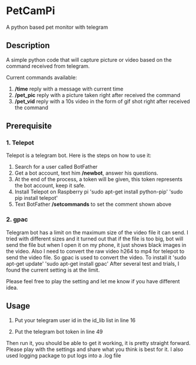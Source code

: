 # PetCamPi

A python based pet monitor with telegram

## Description

A simple python code that will capture picture or video based on the command received from telegram.

Current commands available:

1. **/time** reply with a message with current time
2. **/pet_pic** reply with a picture taken right after received the command
3. **/pet_vid** reply with a 10s video in the form of gif shot right after received the command

## Prerequisite

### 1. Telepot

Telepot is a telegram bot. Here is the steps on how to use it:

1. Search for a user called BotFather
2. Get a bot account, text him **/newbot**, answer his questions.
3. At the end of the process, a token will be given, this token represents the bot account, keep it safe.
4. Install Telepot on Raspberry pi
    'sudo apt-get install python-pip'
    'sudo pip install telepot'
5. Text BotFather **/setcommands** to set the comment shown above

### 2. gpac

Telegram bot has a limit on the maximum size of the video file it can send. I tried with different sizes and it turned out that if the file is too big, bot will send the file but when I open it on my phone, it just shows black images in the video.
Also I need to convert the raw video h264 to mp4 for telepot to send the video file. So gpac is used to convert the video.
To install it
    'sudo apt-get update'
    'sudo apt-get install gpac' 
After several test and trials, I found the current setting is at the limit.

Please feel free to play the setting and let me know if you have different idea.

## Usage 

1. Put your telegram user id in the id_lib list in line 16

2. Put the telegram bot token in line 49

Then run it, you should be able to get it working, it is pretty straight forward.
Please play with the settings and share what you think is best for it.
I also used logging package to put logs into a .log file
